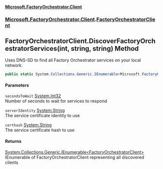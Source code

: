 #### [Microsoft.FactoryOrchestrator.Client](./Microsoft-FactoryOrchestrator-Client.md 'Microsoft.FactoryOrchestrator.Client')
### [Microsoft.FactoryOrchestrator.Client](./Microsoft-FactoryOrchestrator-Client.md 'Microsoft.FactoryOrchestrator.Client').[FactoryOrchestratorClient](./Microsoft-FactoryOrchestrator-Client-FactoryOrchestratorClient.md 'Microsoft.FactoryOrchestrator.Client.FactoryOrchestratorClient')
## FactoryOrchestratorClient.DiscoverFactoryOrchestratorServices(int, string, string) Method
Uses DNS-SD to find all Factory Orchestrator services on your local network.  
```csharp
public static System.Collections.Generic.IEnumerable<Microsoft.FactoryOrchestrator.Client.FactoryOrchestratorClient> DiscoverFactoryOrchestratorServices(int secondsToWait, string serverIdentity="FactoryServer", string certhash="E8BF0011168803E6F4AF15C9AFE8C9C12F368C8F");
```
#### Parameters
<a name='Microsoft-FactoryOrchestrator-Client-FactoryOrchestratorClient-DiscoverFactoryOrchestratorServices(int_string_string)-secondsToWait'></a>
`secondsToWait` [System.Int32](https://docs.microsoft.com/en-us/dotnet/api/System.Int32 'System.Int32')  
Number of seconds to wait for services to respond  
  
<a name='Microsoft-FactoryOrchestrator-Client-FactoryOrchestratorClient-DiscoverFactoryOrchestratorServices(int_string_string)-serverIdentity'></a>
`serverIdentity` [System.String](https://docs.microsoft.com/en-us/dotnet/api/System.String 'System.String')  
The service certificate identity to use  
  
<a name='Microsoft-FactoryOrchestrator-Client-FactoryOrchestratorClient-DiscoverFactoryOrchestratorServices(int_string_string)-certhash'></a>
`certhash` [System.String](https://docs.microsoft.com/en-us/dotnet/api/System.String 'System.String')  
The service certificate hash to use  
  
#### Returns
[System.Collections.Generic.IEnumerable&lt;](https://docs.microsoft.com/en-us/dotnet/api/System.Collections.Generic.IEnumerable-1 'System.Collections.Generic.IEnumerable')[FactoryOrchestratorClient](./Microsoft-FactoryOrchestrator-Client-FactoryOrchestratorClient.md 'Microsoft.FactoryOrchestrator.Client.FactoryOrchestratorClient')[&gt;](https://docs.microsoft.com/en-us/dotnet/api/System.Collections.Generic.IEnumerable-1 'System.Collections.Generic.IEnumerable')  
IEnumerable of FactoryOrchestratorClient representing all discovered clients  
